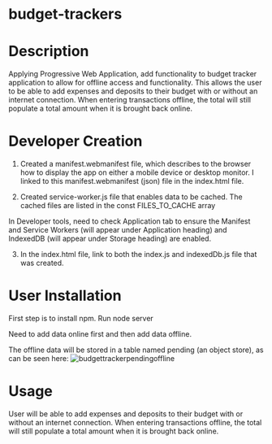 # budget-trackers

# Description
Applying Progressive Web Application, add functionality to budget tracker application to allow for offline access and functionality.  This allows the user to be able to add expenses and deposits to their budget with or without an internet connection. When entering transactions offline, the total will still populate a total amount when it is brought back online.  

# Developer Creation
1. Created a manifest.webmanifest file, which describes to the browser how to display the app on either a mobile device or desktop monitor.  I linked to this manifest.webmanifest (json) file in the index.html file.
 
2. Created service-worker.js file that enables data to be cached.  The cached files are listed in the const FILES_TO_CACHE array

In Developer tools, need to check Application tab to ensure the Manifest and Service Workers (will appear under Application heading) and IndexedDB (will appear under Storage heading) are enabled.

3. In the index.html file, link to both the index.js and indexedDb.js file that was created.


# User Installation
First step is to install npm.
Run node server

Need to add data online first and then add data offline.

The offline data will be stored in a table named pending (an object store), as can be seen here:
![budgettrackerpendingoffline](https://user-images.githubusercontent.com/57371259/90090743-0bfbea80-dce2-11ea-9baf-1b65727180c1.jpg)  


# Usage
User will be able to add expenses and deposits to their budget with or without an internet connection.  When entering transactions offline, the total will still populate a total amount when it is brought back online.  

